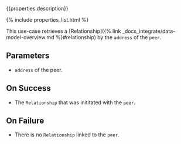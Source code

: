 {{properties.description}}

{% include properties_list.html %}

This use-case retrieves a [Relationship]({% link _docs_integrate/data-model-overview.md %}#relationship)
by the `address` of the `peer`.

## Parameters

- `address` of the peer.

## On Success

- The `Relationship` that was inititated with the `peer`.

## On Failure

- There is no `Relationship` linked to the `peer`.

